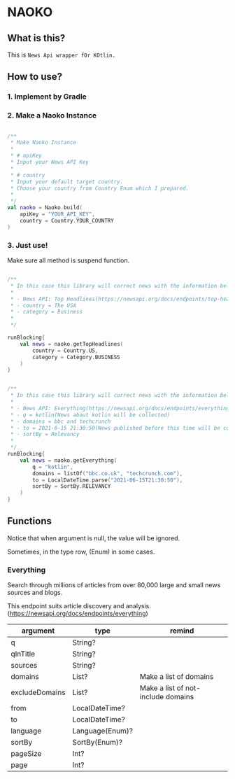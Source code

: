 # NAOKO

## What is this?

This is `News Api wrapper fOr KOtlin.`


## How to use?

### 1. Implement by Gradle

### 2. Make a Naoko Instance

```kotlin

/**
 * Make Naoko Instance
 * 
 * # apiKey 
 * Input your News API Key
 * 
 * # country 
 * Input your default target country.
 * Choose your country from Country Enum which I prepared.
 * 
 */
val naoko = Naoko.build(
    apiKey = "YOUR_API_KEY",
    country = Country.YOUR_COUNTRY
)

```

### 3. Just use!

Make sure all method is suspend function.

```kotlin

/**
 * In this case this library will correct news with the information below
 * 
 * - News API: Top Headlines(https://newsapi.org/docs/endpoints/top-headlines)
 * - country = The USA
 * - category = Business
 * 
 */

runBlocking{
    val news = naoko.getTopHeadlines(
        country = Country.US,
        category = Category.BUSINESS
    )
}


/**
 * In this case this library will correct news with the information below
 * 
 * - News API: Everything(https://newsapi.org/docs/endpoints/everything)
 * - q = kotlin(News about kotlin will be collected)
 * - domains = bbc and techcrunch
 * - to = 2021-6-15 21:30:50(News published before this time will be collected)
 * - sortBy = Relevancy
 * 
 */
runBlocking{
    val news = naoko.getEverything(
        q = "kotlin",
        domains = listOf("bbc.co.uk", "techcrunch.com"),
        to = LocalDateTime.parse("2021-06-15T21:30:50"),
        sortBy = SortBy.RELEVANCY
    )
}
```

## Functions

Notice that when argument is null, the value will be ignored.

Sometimes, in the type row, (Enum) in some cases.

### Everything
Search through millions of articles from over 80,000 large and small news sources and blogs.

This endpoint suits article discovery and analysis.
(https://newsapi.org/docs/endpoints/everything)

| argument |  type  |  remind  |
| ---- | ---- | ---- |
|  q  |  String?  |
|  qInTitle  |  String?  |
| sources | String? |
| domains | List<String>? | Make a list of domains |
| excludeDomains | List<String>? | Make a list of not-include domains |
| from | LocalDateTime? |
| to | LocalDateTime? |
| language | Language(Enum)? |  |
| sortBy | SortBy(Enum)? |
| pageSize | Int? |
| page | Int? |

